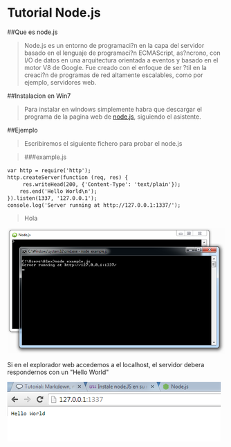 # Tutorial Node.js

##Que es node.js

>Node.js es un entorno de programaci?n en la capa del servidor basado en el lenguaje de programaci?n ECMAScript, as?ncrono, con I/O de datos en una arquitectura orientada a eventos y basado en el motor V8 de Google. 
Fue creado con el enfoque de ser ?til en la creaci?n de programas de red altamente escalables, como por ejemplo, servidores web.



##Instalacion en Win7

>Para instalar en windows simplemente habra que descargar el programa de la pagina web de [node.js], siguiendo el asistente.


##Ejemplo

>Escribiremos el siguiente fichero para probar el node.js


>###example.js

```
var http = require('http');
http.createServer(function (req, res) {
	 res.writeHead(200, {'Content-Type': 'text/plain'});
	res.end('Hello World\n');
}).listen(1337, '127.0.0.1');
console.log('Server running at http://127.0.0.1:1337/');
 ```














>Hola


![Texto alternativo](captura1.png "captura1")




Si en el explorador web accedemos a el localhost, el servidor debera respondernos con un "Hello World"




![Texto alternativo](captura2.png "captura2")





[node.js]:http://nodejs.org
